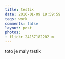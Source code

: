 ```yaml
---
title: testik
date: 2016-01-09 19:59:59
tags: work
comments: false
layout: post
photos: 
- flickr 24167182202 m
---
```


toto je maly testik